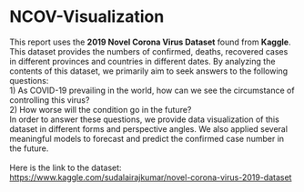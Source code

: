 # NCOV-Visualization
This report uses the **2019 Novel Corona Virus Dataset** found from **Kaggle**. This dataset provides the numbers of confirmed, deaths, recovered cases in different provinces and countries in different dates. By analyzing the contents of this dataset, we primarily aim to seek answers to the following questions: 
<br />1) As COVID-19 prevailing in the world, how can we see the circumstance of controlling this virus? 
<br />2) How worse will the condition go in the future? 
<br />In order to answer these questions, we provide data visualization of this dataset in different forms and perspective angles. We also applied several meaningful models to forecast and predict the confirmed case number in the future.   
<br />Here is the link to the dataset: https://www.kaggle.com/sudalairajkumar/novel-corona-virus-2019-dataset
